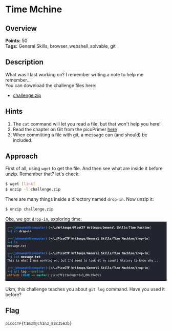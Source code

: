 # Time Mchine

## Overview

**Points:** 50\
**Tags:** General Skills, browser_webshell_solvable, git

## Description

What was I last working on? I remember writing a note to help me remember...\
You can download the challenge files here:
- [challenge.zip](./challenge.zip)

## Hints

1. The `cat` command will let you read a file, but that won't help you here!
2. Read the chapter on Git from the picoPrimer [here](https://primer.picoctf.org/#_git_version_control)
3. When committing a file with git, a message can (and should) be included.

## Approach

First of all, using `wget` to get the file. And then see what are inside it before unzip. Remember that? let's check:
```bash
$ wget [link]
$ unzip -l challenge.zip
```
There are many things inside a directory named `drop-in`. Now unzip it:
```bash
$ unzip challenge.zip
```
Oke, we got `drop-in`, exploring time:
![alt text](image.png)

Ukm, this challenge teaches you about `git log` command. Have you used it before?

## Flag

`picoCTF{t1m3m@ch1n3_88c35e3b}`
